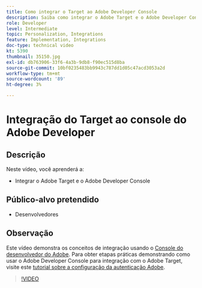 ```yaml
---
title: Como integrar o Target ao Adobe Developer Console
description: Saiba como integrar o Adobe Target e o Adobe Developer Console.
role: Developer
level: Intermediate
topic: Personalization, Integrations
feature: Implementation, Integrations
doc-type: technical video
kt: 5390
thumbnail: 35150.jpg
exl-id: db763906-33f6-4a3b-9db8-f90ec515d8ba
source-git-commit: 10bf0235483bb9943c787dd1d05c47acd3053a2d
workflow-type: tm+mt
source-wordcount: '89'
ht-degree: 3%

---
```


# Integração do Target ao console do Adobe Developer

## Descrição

Neste vídeo, você aprenderá a:

* Integrar o Adobe Target e o Adobe Developer Console

## Público-alvo pretendido

* Desenvolvedores

## Observação

Este vídeo demonstra os conceitos de integração usando o [Console do desenvolvedor do Adobe](https://developer.adobe.com/developer-console/). Para obter etapas práticas demonstrando como usar o Adobe Developer Console para integração com o Adobe Target, visite este [tutorial sobre a configuração da autenticação Adobe](https://experienceleague.adobe.com/docs/target-learn/tutorials/apis/configure-io-target-integration.html?lang=en).

>[!VIDEO](https://video.tv.adobe.com/v/35150/?quality=12)

